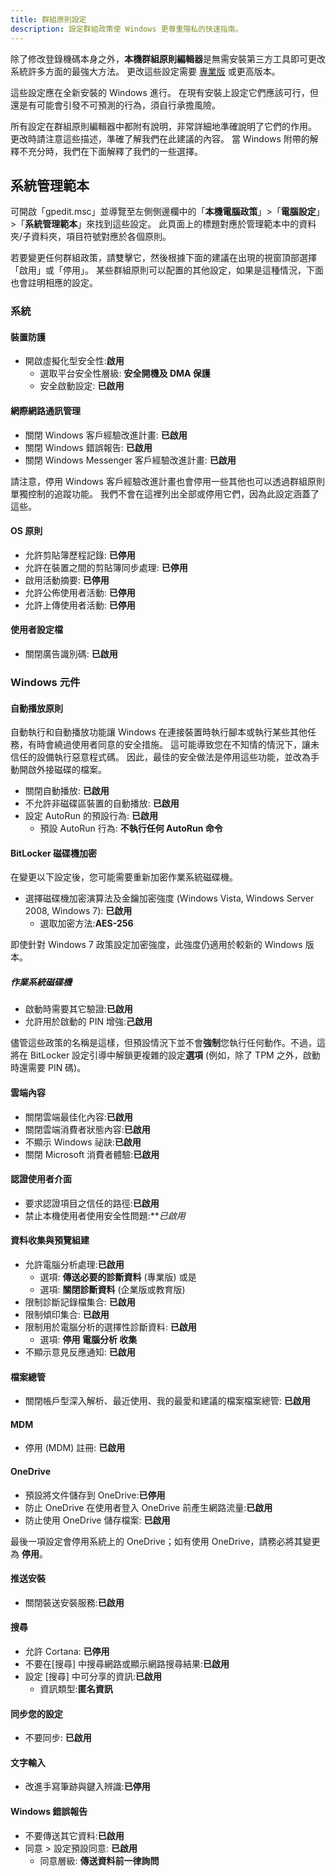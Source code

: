 ```yaml
---
title: 群組原則設定
description: 設定群組政策使 Windows 更尊重隱私的快速指南。
---
```


除了修改登錄機碼本身之外，**本機群組原則編輯器**是無需安裝第三方工具即可更改系統許多方面的最強大方法。 更改這些設定需要 [專業版](index.md#windows-editions) 或更高版本。

這些設定應在全新安裝的 Windows 進行。 在現有安裝上設定它們應該可行，但還是有可能會引發不可預測的行為，須自行承擔風險。

所有設定在群組原則編輯器中都附有說明，非常詳細地準確說明了它們的作用。 更改時請注意這些描述，準確了解我們在此建議的內容。 當 Windows 附帶的解釋不充分時，我們在下面解釋了我們的一些選擇。

## 系統管理範本

可開啟「gpedit.msc」並導覽至左側側邊欄中的「**本機電腦政策**」>「**電腦設定**」>「**系統管理範本**」來找到這些設定。 此頁面上的標題對應於管理範本中的資料夾/子資料夾，項目符號對應於各個原則。

若要變更任何群組政策，請雙擊它，然後根據下面的建議在出現的視窗頂部選擇「啟用」或「停用」。 某些群組原則可以配置的其他設定，如果是這種情況，下面也會註明相應的設定。

### 系統

#### 裝置防護

- 開啟虛擬化型安全性:**啟用**
  - 選取平台安全性層級: **安全開機及 DMA 保護**
  - 安全啟動設定: **已啟用**

#### 網際網路通訊管理

- 關閉 Windows 客戶經驗改進計畫: **已啟用**
- 關閉 Windows 錯誤報告: **已啟用**
- 關閉 Windows Messenger 客戶經驗改進計畫: **已啟用**

請注意，停用 Windows 客戶經驗改進計畫也會停用一些其他也可以透過群組原則單獨控制的追蹤功能。 我們不會在這裡列出全部或停用它們，因為此設定涵蓋了這些。

#### OS 原則

- 允許剪貼簿歷程記錄: **已停用**
- 允許在裝置之間的剪貼簿同步處理: **已停用**
- 啟用活動摘要: **已停用**
- 允許公佈使用者活動: **已停用**
- 允許上傳使用者活動: **已停用**

#### 使用者設定檔

- 關閉廣告識別碼: **已啟用**

### Windows 元件

#### 自動播放原則

自動執行和自動播放功能讓 Windows 在連接裝置時執行腳本或執行某些其他任務，有時會繞過使用者同意的安全措施。 這可能導致您在不知情的情況下，讓未信任的設備執行惡意程式碼。 因此，最佳的安全做法是停用這些功能，並改為手動開啟外接磁碟的檔案。

- 關閉自動播放: **已啟用**
- 不允許非磁碟區裝置的自動播放: **已啟用**
- 設定 AutoRun 的預設行為: **已啟用**
  - 預設 AutoRun 行為: **不執行任何 AutoRun 命令**

#### BitLocker 磁碟機加密

在變更以下設定後，您可能需要重新加密作業系統磁碟機。

- 選擇磁碟機加密演算法及金鑰加密強度 (Windows Vista, Windows Server 2008, Windows 7): **已啟用**
  - 選取加密方法:**AES-256**

即使針對 Windows 7 政策設定加密強度，此強度仍適用於較新的 Windows 版本。

##### 作業系統磁碟機

- 啟動時需要其它驗證:**已啟用**
- 允許用於啟動的 PIN 增強:**己啟用**

儘管這些政策的名稱是這樣，但預設情況下並不會**強制**您執行任何動作。不過，這將在 BitLocker 設定引導中解鎖更複雜的設定**選項** (例如，除了 TPM 之外，啟動時還需要 PIN 碼)。

#### 雲端內容

- 關閉雲端最佳化內容:**已啟用**
- 關閉雲端消費者狀態內容:**已啟用**
- 不顯示 Windows 祕訣:**已啟用**
- 關閉 Microsoft 消費者體驗:**已啟用**

#### 認證使用者介面

- 要求認證項目之信任的路徑:**已啟用**
- 禁止本機使用者使用安全性問題:\*\*_已啟用_

#### 資料收集與預覽組建

- 允許電腦分析處理:**已啟用**
  - 選項: **傳送必要的診斷資料** (專業版) 或是
  - 選項: **關閉診斷資料** (企業版或教育版)
- 限制診斷記錄檔集合: **已啟用**
- 限制傾印集合: **已啟用**
- 限制用於電腦分析的選擇性診斷資料: **已啟用**
  - 選項: **停用 電腦分析 收集**
- 不顯示意見反應通知: **已啟用**

#### 檔案總管

- 關閉帳戶型深入解析、最近使用、我的最愛和建議的檔案檔案總管: **已啟用**

#### MDM

- 停用 (MDM) 註冊: **已啟用**

#### OneDrive

- 預設將文件儲存到 OneDrive:**已停用**
- 防止 OneDrive 在使用者登入 OneDrive 前產生網路流量:**已啟用**
- 防止使用 OneDrive 儲存檔案: **已啟用**

最後一項設定會停用系統上的 OneDrive；如有使用 OneDrive，請務必將其變更為 **停用**。

#### 推送安裝

- 關閉裝送安裝服務:**已啟用**

#### 搜尋

- 允許 Cortana: **已停用**
- 不要在[搜尋] 中搜尋網路或顯示網路搜尋結果:**已啟用**
- 設定 [搜尋] 中可分享的資訊:**已啟用**
  - 資訊類型:**匿名資訊**

#### 同步您的設定

- 不要同步: **已啟用**

#### 文字輸入

- 改進手寫筆跡與鍵入辨識:**已停用**

#### Windows 錯誤報告

- 不要傳送其它資料:**已啟用**
- 同意 > 設定預設同意: **已啟用**
  - 同意層級: **傳送資料前一律詢問**
